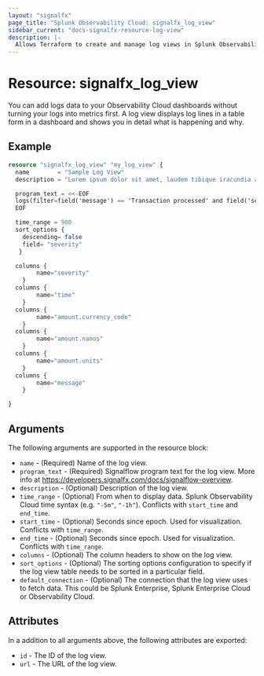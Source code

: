 ```yaml
---
layout: "signalfx"
page_title: "Splunk Observability Cloud: signalfx_log_view"
sidebar_current: "docs-signalfx-resource-log-view"
description: |-
  Allows Terraform to create and manage log views in Splunk Observability Cloud
---
```


# Resource: signalfx_log_view

You can add logs data to your Observability Cloud dashboards without turning your logs into metrics first. A log view displays log lines in a table form in a dashboard and shows you in detail what is happening and why.

## Example

```tf
resource "signalfx_log_view" "my_log_view" {
  name        = "Sample Log View"
  description = "Lorem ipsum dolor sit amet, laudem tibique iracundia at mea. Nam posse dolores ex, nec cu adhuc putent honestatis"

  program_text = <<-EOF
  logs(filter=field('message') == 'Transaction processed' and field('service.name') == 'paymentservice').publish()
  EOF

  time_range = 900
  sort_options {
    descending= false
    field= "severity"
   }

  columns {
        name="severity"
    }
  columns {
        name="time"
    }
  columns {
        name="amount.currency_code"
    }
  columns {
        name="amount.nanos"
    }
  columns {
        name="amount.units"
    }
  columns {
        name="message"
    }

}
```

## Arguments

The following arguments are supported in the resource block:

* `name` - (Required) Name of the log view.
* `program_text` - (Required) Signalflow program text for the log view. More info at https://developers.signalfx.com/docs/signalflow-overview.
* `description` - (Optional) Description of the log view.
* `time_range` - (Optional) From when to display data. Splunk Observability Cloud time syntax (e.g. `"-5m"`, `"-1h"`). Conflicts with `start_time` and `end_time`.
* `start_time` - (Optional) Seconds since epoch. Used for visualization. Conflicts with `time_range`.
* `end_time` - (Optional) Seconds since epoch. Used for visualization. Conflicts with `time_range`.
* `columns` - (Optional) The column headers to show on the log view.
* `sort_options` - (Optional) The sorting options configuration to specify if the log view table needs to be sorted in a particular field.
* `default_connection` - (Optional) The connection that the log view uses to fetch data. This could be Splunk Enterprise, Splunk Enterprise Cloud or Observability Cloud.

## Attributes

In a addition to all arguments above, the following attributes are exported:

* `id` - The ID of the log view.
* `url` - The URL of the log view.
